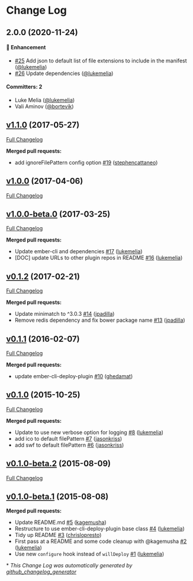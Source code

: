 # Change Log

## 2.0.0 (2020-11-24)

#### :rocket: Enhancement
* [#25](https://github.com/ember-cli-deploy/ember-cli-deploy-manifest/pull/25) Add json to default list of file extensions to include in the manifest ([@lukemelia](https://github.com/lukemelia))
* [#26](https://github.com/ember-cli-deploy/ember-cli-deploy-manifest/pull/26) Update dependencies ([@lukemelia](https://github.com/lukemelia))

#### Committers: 2
- Luke Melia ([@lukemelia](https://github.com/lukemelia))
- Vali Aminov ([@bortevik](https://github.com/bortevik))

## [v1.1.0](https://github.com/ember-cli-deploy/ember-cli-deploy-manifest/tree/v1.1.0) (2017-05-27)
[Full Changelog](https://github.com/ember-cli-deploy/ember-cli-deploy-manifest/compare/v1.0.0...v1.1.0)

**Merged pull requests:**

- add ignoreFilePattern config option [\#19](https://github.com/ember-cli-deploy/ember-cli-deploy-manifest/pull/19) ([stephencattaneo](https://github.com/stephencattaneo))

## [v1.0.0](https://github.com/ember-cli-deploy/ember-cli-deploy-manifest/tree/v1.0.0) (2017-04-06)
[Full Changelog](https://github.com/ember-cli-deploy/ember-cli-deploy-manifest/compare/v1.0.0-beta.0...v1.0.0)

## [v1.0.0-beta.0](https://github.com/ember-cli-deploy/ember-cli-deploy-manifest/tree/v1.0.0-beta.0) (2017-03-25)
[Full Changelog](https://github.com/ember-cli-deploy/ember-cli-deploy-manifest/compare/v0.1.2...v1.0.0-beta.0)

**Merged pull requests:**

- Update ember-cli and dependencies [\#17](https://github.com/ember-cli-deploy/ember-cli-deploy-manifest/pull/17) ([lukemelia](https://github.com/lukemelia))
- \[DOC\] update URLs to other plugin repos in README [\#16](https://github.com/ember-cli-deploy/ember-cli-deploy-manifest/pull/16) ([lukemelia](https://github.com/lukemelia))

## [v0.1.2](https://github.com/ember-cli-deploy/ember-cli-deploy-manifest/tree/v0.1.2) (2017-02-21)
[Full Changelog](https://github.com/ember-cli-deploy/ember-cli-deploy-manifest/compare/v0.1.1...v0.1.2)

**Merged pull requests:**

- Update minimatch to ^3.0.3 [\#14](https://github.com/ember-cli-deploy/ember-cli-deploy-manifest/pull/14) ([jpadilla](https://github.com/jpadilla))
- Remove redis dependency and fix bower package name [\#13](https://github.com/ember-cli-deploy/ember-cli-deploy-manifest/pull/13) ([jpadilla](https://github.com/jpadilla))

## [v0.1.1](https://github.com/ember-cli-deploy/ember-cli-deploy-manifest/tree/v0.1.1) (2016-02-07)
[Full Changelog](https://github.com/ember-cli-deploy/ember-cli-deploy-manifest/compare/v0.1.0...v0.1.1)

**Merged pull requests:**

- update ember-cli-deploy-plugin [\#10](https://github.com/ember-cli-deploy/ember-cli-deploy-manifest/pull/10) ([ghedamat](https://github.com/ghedamat))

## [v0.1.0](https://github.com/ember-cli-deploy/ember-cli-deploy-manifest/tree/v0.1.0) (2015-10-25)
[Full Changelog](https://github.com/ember-cli-deploy/ember-cli-deploy-manifest/compare/v0.1.0-beta.2...v0.1.0)

**Merged pull requests:**

- Update to use new verbose option for logging [\#8](https://github.com/ember-cli-deploy/ember-cli-deploy-manifest/pull/8) ([lukemelia](https://github.com/lukemelia))
- add ico to default filePattern [\#7](https://github.com/ember-cli-deploy/ember-cli-deploy-manifest/pull/7) ([jasonkriss](https://github.com/jasonkriss))
- add swf to default filePattern [\#6](https://github.com/ember-cli-deploy/ember-cli-deploy-manifest/pull/6) ([jasonkriss](https://github.com/jasonkriss))

## [v0.1.0-beta.2](https://github.com/ember-cli-deploy/ember-cli-deploy-manifest/tree/v0.1.0-beta.2) (2015-08-09)
[Full Changelog](https://github.com/ember-cli-deploy/ember-cli-deploy-manifest/compare/v0.1.0-beta.1...v0.1.0-beta.2)

## [v0.1.0-beta.1](https://github.com/ember-cli-deploy/ember-cli-deploy-manifest/tree/v0.1.0-beta.1) (2015-08-08)
**Merged pull requests:**

- Update README.md [\#5](https://github.com/ember-cli-deploy/ember-cli-deploy-manifest/pull/5) ([kagemusha](https://github.com/kagemusha))
- Restructure to use ember-cli-deploy-plugin base class [\#4](https://github.com/ember-cli-deploy/ember-cli-deploy-manifest/pull/4) ([lukemelia](https://github.com/lukemelia))
- Tidy up README [\#3](https://github.com/ember-cli-deploy/ember-cli-deploy-manifest/pull/3) ([chrislopresto](https://github.com/chrislopresto))
- First pass at a README and some code cleanup with @kagemusha [\#2](https://github.com/ember-cli-deploy/ember-cli-deploy-manifest/pull/2) ([lukemelia](https://github.com/lukemelia))
- Use new `configure` hook instead of `willDeploy` [\#1](https://github.com/ember-cli-deploy/ember-cli-deploy-manifest/pull/1) ([lukemelia](https://github.com/lukemelia))



\* *This Change Log was automatically generated by [github_changelog_generator](https://github.com/skywinder/Github-Changelog-Generator)*